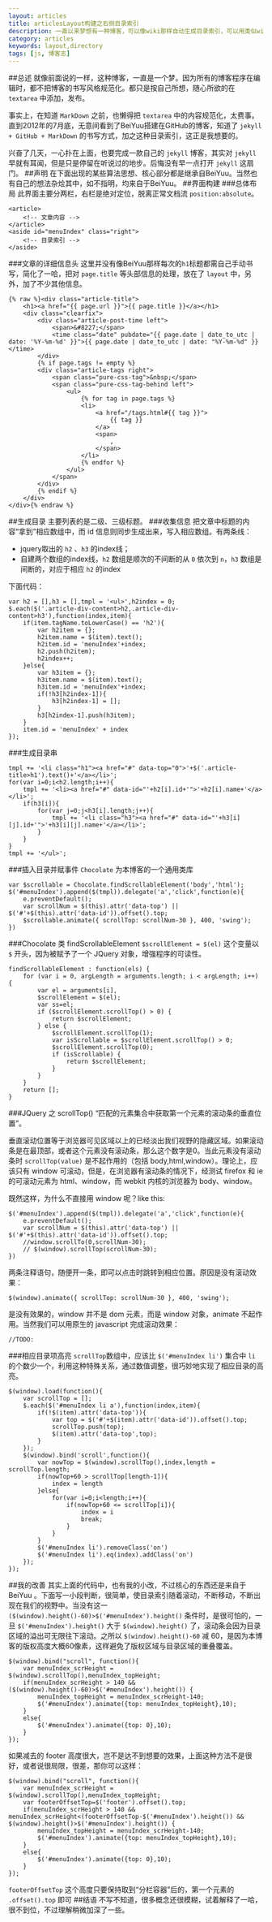 ```yaml
---
layout: articles
title: articlesLayout构建之右侧目录索引
description: 一直以来梦想有一种博客，可以像wiki那样自动生成目录索引，可以用类似wiki的写文档方式
category: articles
keywords: layout,directory
tags: [js, 博客志]
---
```

##总述
就像前面说的一样，这种博客，一直是一个梦。因为所有的博客程序在编辑时，都不把博客的书写风格规范化。都只是按自己所想，随心所欲的在 `textarea` 中添加，发布。

事实上，在知道 `MarkDown` 之前，也懒得把 `textarea` 中的内容规范化，太费事。直到2012年的7月底，无意间看到了BeiYuu搭建在GitHub的博客，知道了 `jekyll + GitHub + MarkDown` 的书写方式，加之这种目录索引，这正是我想要的。

兴奋了几天，一心扑在上面，也要完成一款自己的 `jekyll` 博客，其实对 `jekyll` 早就有耳闻，但是只是停留在听说过的地步。后悔没有早一点打开 `jekyll` 这扇门。
##声明
在下面出现的某些算法思想、核心部分都是继承自BeiYuu。当然也有自己的想法杂烩其中，如不指明，均来自于BeiYuu。
##界面构建
###总体布局
此界面主要分两栏，右栏是绝对定位，脱离正常文档流 `position:absolute`。

	<article>
		<!-- 文章内容 -->
	</article>
	<aside id="menuIndex" class="right">
		<!-- 目录索引 -->
	</aside>

###文章的详细信息头
这里并没有像BeiYuu那样每次的`h1`标题都需自己手动书写，简化了一哈，把对 `page.title` 等头部信息的处理，放在了 `layout` 中，另外，加了不少其他信息。

	{% raw %}<div class="article-title">
        <h1><a href="{{ page.url }}">{{ page.title }}</a></h1>
        <div class="clearfix">
            <div class="article-post-time left">
                <span>&#8227;</span>
                <time class="date" pubdate="{{ page.date | date_to_utc | date: '%Y-%m-%d' }}">{{ page.date | date_to_utc | date: "%Y-%m-%d" }}</time>
            </div>
            {% if page.tags != empty %}
            <div class="article-tags right">
                <span class="pure-css-tag">&nbsp;</span>
                <span class="pure-css-tag-behind left">
                    <ul>
                        {% for tag in page.tags %} 
                        <li>
                            <a href="/tags.html#{{ tag }}">
                                {{ tag }}
                            </a>
                            <span>
                                ,
                            </span>
                        </li>
                        {% endfor %}
                    </ul>
                </span> 
            </div>
            {% endif %}
        </div>
	</div>{% endraw %}

##生成目录
主要列表的是二级、三级标题。
###收集信息
把文章中标题的内容“拿到”相应数组中，而 id 信息则同步生成出来，写入相应数组。有两条线：

* jquery取出的 `h2` 、`h3` 的index线；
* 自建两个数组的index线，`h2` 数组是顺次的不间断的从 `0` 依次到 `n`，`h3` 数组是间断的，对应于相应 `h2` 的index

下面代码：

	var h2 = [],h3 = [],tmpl = '<ul>',h2index = 0;
	$.each($('.article-div-content>h2,.article-div-content>h3'),function(index,item){
	    if(item.tagName.toLowerCase() == 'h2'){
	        var h2item = {};
	        h2item.name = $(item).text();
	        h2item.id = 'menuIndex'+index;
	        h2.push(h2item);
	        h2index++;
	    }else{
	        var h3item = {};
	        h3item.name = $(item).text();
	        h3item.id = 'menuIndex'+index;
	        if(!h3[h2index-1]){
	            h3[h2index-1] = [];
	        }
	        h3[h2index-1].push(h3item);
	    }
	    item.id = 'menuIndex' + index
	});

###生成目录串

	tmpl += '<li class="h1"><a href="#" data-top="0">'+$('.article-title>h1').text()+'</a></li>';           
    for(var i=0;i<h2.length;i++){
        tmpl += '<li><a href="#" data-id="'+h2[i].id+'">'+h2[i].name+'</a></li>';
        if(h3[i]){
            for(var j=0;j<h3[i].length;j++){
                tmpl += '<li class="h3"><a href="#" data-id="'+h3[i][j].id+'">'+h3[i][j].name+'</a></li>';
            }
        }
    }
    tmpl += '</ul>';

###插入目录并赋事件
`Chocolate` 为本博客的一个通用类库

	var $scrollable = Chocolate.findScrollableElement('body','html');
    $('#menuIndex').append($(tmpl)).delegate('a','click',function(e){
        e.preventDefault();
        var scrollNum = $(this).attr('data-top') || $('#'+$(this).attr('data-id')).offset().top;
        $scrollable.animate({ scrollTop: scrollNum-30 }, 400, 'swing');
    })

###Chocolate 类 findScrollableElement
`$scrollElement = $(el)` 这个变量以 `$` 开头，因为被赋予了一个 JQuery 对象，增强程序的可读性。

    findScrollableElement : function(els) {
        for (var i = 0, argLength = arguments.length; i < argLength; i++) {
            var el = arguments[i],
            $scrollElement = $(el);
            var ss=el;
            if ($scrollElement.scrollTop() > 0) {
                return $scrollElement;
            } else {
                $scrollElement.scrollTop(1);
                var isScrollable = $scrollElement.scrollTop() > 0;
                $scrollElement.scrollTop(0);
                if (isScrollable) {
                    return $scrollElement;
                }
            }
        }
        return [];
    }

###JQuery 之 scrollTop() 
“匹配的元素集合中获取第一个元素的滚动条的垂直位置”。

垂直滚动位置等于浏览器可见区域以上的已经淡出我们视野的隐藏区域。如果滚动条是在最顶部，或者这个元素没有滚动条，那么这个数字是0。当此元素没有滚动条时 `scrollTop(value)` 是不起作用的（包括 body,html,window）。理论上，应该只有 window 可滚动，但是，在浏览器有滚动条的情况下，经测试 firefox 和 ie 的可滚动元素为 html、window，而 webkit 内核的浏览器为 body、window。

既然这样，为什么不直接用 window 呢？like this:

    $('#menuIndex').append($(tmpl)).delegate('a','click',function(e){
        e.preventDefault();
        var scrollNum = $(this).attr('data-top') || $('#'+$(this).attr('data-id')).offset().top;
        //window.scrollTo(0,scrollNum-30);
        // $(window).scrollTop(scrollNum-30);
    })

两条注释语句，随便开一条，即可以点击时跳转到相应位置。原因是没有滚动效果：

    $(window).animate({ scrollTop: scrollNum-30 }, 400, 'swing');

是没有效果的，window 并不是 dom 元素，而是 window 对象，animate 不起作用。当然我们可以用原生的 javascript 完成滚动效果：

    //TODO:

###相应目录项高亮
`scrollTop`数组中，应该比 `$('#menuIndex li')` 集合中 `li` 的个数少一个，利用这种特殊关系，通过数值调整，很巧妙地实现了相应目录的高亮。

    $(window).load(function(){
        var scrollTop = [];
        $.each($('#menuIndex li a'),function(index,item){
            if(!$(item).attr('data-top')){
                var top = $('#'+$(item).attr('data-id')).offset().top;
                scrollTop.push(top);
                $(item).attr('data-top',top);
            }
        });
        $(window).bind('scroll',function(){
            var nowTop = $(window).scrollTop(),index,length = scrollTop.length;
            if(nowTop+60 > scrollTop[length-1]){
                index = length
            }else{
                for(var i=0;i<length;i++){
                    if(nowTop+60 <= scrollTop[i]){
                        index = i
                        break;
                    }
                }
            }
            $('#menuIndex li').removeClass('on')
            $('#menuIndex li').eq(index).addClass('on')
        });
    });

##我的改善
其实上面的代码中，也有我的小改，不过核心的东西还是来自于 BeiYuu 。下面写一小段判断，很简单，使目录索引随着滚动，不断移动，不断出现在我们的视野中。当没有这一 `($(window).height()-60)>$('#menuIndex').height()` 条件时，是很可怕的，一旦 `$('#menuIndex').height()` 大于 `$(window).height()` 了，滚动条会因为目录区域的溢出可无限往下滚动。之所以 `$(window).height()-60` 减 60，是因为本博客的版权高度大概60像素，这样避免了版权区域与目录区域的重叠覆盖。
    
    $(window).bind("scroll", function(){
        var menuIndex_scrHeight = $(window).scrollTop(),menuIndex_topHeight;
        if(menuIndex_scrHeight > 140 && ($(window).height()-60)>$('#menuIndex').height()) {
            menuIndex_topHeight = menuIndex_scrHeight-140;
            $('#menuIndex').animate({top: menuIndex_topHeight},10);
        } 
        else{
            $('#menuIndex').animate({top: 0},10);
        }
    });

如果减去的 footer 高度很大，岂不是达不到想要的效果，上面这种方法不是很好，或者说很局限，很差，那你可以这样：

    $(window).bind("scroll", function(){
        var menuIndex_scrHeight = $(window).scrollTop(),menuIndex_topHeight;
        var footerOffsetTop=$('footer').offset().top;
        if(menuIndex_scrHeight > 140 && menuIndex_scrHeight<(footerOffsetTop-$('#menuIndex').height()) && $(window).height()>$('#menuIndex').height()) {
            menuIndex_topHeight = menuIndex_scrHeight-140;
            $('#menuIndex').animate({top: menuIndex_topHeight},10);
        } 
        else{
            $('#menuIndex').animate({top: 0},10);
        }
    });

`footerOffsetTop` 这个高度只要保持取到“分栏容器”后的，第一个元素的 `.offset().top` 即可
##结语
不写不知道，很多概念还很模糊，试着解释了一哈，很不到位，不过理解稍微加深了一些。